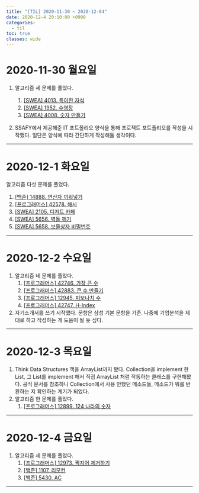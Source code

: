 ```yaml
---
title: "[TIL] 2020-11-30 ~ 2020-12-04"
date: 2020-12-4 20:10:00 +0900
categories:
  - til
toc: true
classes: wide
---
```


# 2020-11-30 월요일

1. 알고리즘 세 문제를 풀었다.

   1. [[SWEA] 4013. 특이한 자석](http://ddb8036631.github.io/swea/4013_특이한-자석)
   2. [[SWEA] 1952. 수영장](http://ddb8036631.github.io/swea/1952_수영장)
   3. [[SWEA] 4008. 숫자 만들기](http://ddb8036631.github.io/swea/4008_숫자-만들기)

2. SSAFY에서 제공해준 IT 포트폴리오 양식을 통해 프로젝트 포트폴리오를 작성을 시작했다. 일단은 양식에 따라 간단하게 작성해둘 생각이다.

---

# 2020-12-1 화요일

알고리즘 다섯 문제를 풀었다.

1. [[백준] 14888. 연산자 끼워넣기](http://ddb8036631.github.io/boj/14888_연산자-끼워넣기)
2. [[프로그래머스] 42578. 해시](http://ddb8036631.github.io/programmers/42578_해시)
3. [[SWEA] 2105. 디저트 카페](http://ddb8036631.github.io/swea/2105_디저트-카페)
4. [[SWEA] 5656. 벽돌 깨기](http://ddb8036631.github.io/swea/5656_벽돌-깨기)
5. [[SWEA] 5658. 보물상자 비밀번호](http://ddb8036631.github.io/swea/5658_보물상자-비밀번호)

---

# 2020-12-2 수요일

1. 알고리즘 네 문제를 풀었다.
   1. [[프로그래머스] 42746. 가장 큰 수](http://ddb8036631.github.io/programmers/42746_가장-큰-수)
   2. [[프로그래머스] 42883. 큰 수 만들기](http://ddb8036631.github.io/programmers/42883_큰-수-만들기)
   3. [[프로그래머스] 12945. 피보나치 수](http://ddb8036631.github.io/programmers/12945_피보나치-수)
   4. [[프로그래머스] 42747. H-Index](http://ddb8036631.github.io/programmers/42747_H-Index)
2. 자기소개서를 쓰기 시작했다. 문항은 삼성 기본 문항을 기준. 나중에 기업분석을 제대로 하고 작성하는 게 도움이 될 듯 싶다.

---

# 2020-12-3 목요일

1. Think Data Structures 책을 ArrayList까지 봤다. Collection을 implement 한 List, 그 List를 implement 해서 직접 ArrayList 처럼 작동하는 클래스를 구현해봤다. 공식 문서를 참조하니 Collection에서 사용 안했던 메소드들, 메소드가 뭐를 반환하는 지 확인하는 계기가 되었다.
2. 알고리즘 한 문제를 풀었다.
   1. [[프로그래머스] 12899. 124 나라의 숫자](http://ddb8036631.github.io/programmers/12899_124-나라의-숫자)

---

# 2020-12-4 금요일

1. 알고리즘 세 문제를 풀었다.
   1. [[프로그래머스] 12973. 짝지어 제거하기](http://ddb8036631.github.io/programmers/12973_짝지어-제거하기)
   2. [[백준] 1107. 리모컨](http://ddb8036631.github.io/boj/1107_리모컨)
   3. [[백준] 5430. AC](http://ddb8036631.github.io/boj/5430_AC)

---